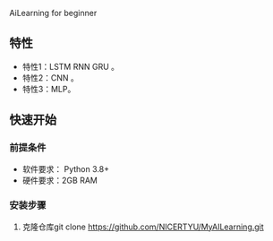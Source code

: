 AiLearning for beginner


## 特性

- 特性1：LSTM RNN GRU 。
- 特性2：CNN 。
- 特性3：MLP。

## 快速开始

### 前提条件

- 软件要求： Python 3.8+
- 硬件要求：2GB RAM

### 安装步骤

1. 克隆仓库git clone https://github.com/NICERTYU/MyAILearning.git
